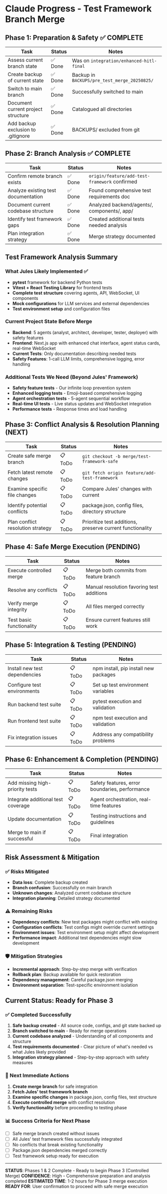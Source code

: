 # Claude Progress - Test Framework Branch Merge

## Phase 1: Preparation & Safety ✅ COMPLETE
| Task | Status | Notes |
|------|--------|-------|
| Assess current branch state | ✅ Done | Was on `integration/enhanced-hitl-final` |
| Create backup of current state | ✅ Done | Backup in `BACKUPS/pre_test_merge_20250825/` |
| Switch to main branch | ✅ Done | Successfully switched to main |
| Document current project structure | ✅ Done | Catalogued all directories |
| Add backup exclusion to .gitignore | ✅ Done | BACKUPS/ excluded from git |

## Phase 2: Branch Analysis ✅ COMPLETE  
| Task | Status | Notes |
|------|--------|-------|
| Confirm remote branch exists | ✅ Done | `origin/feature/add-test-framework` confirmed |
| Analyze existing test documentation | ✅ Done | Found comprehensive test requirements doc |
| Document current codebase structure | ✅ Done | Analyzed backend/agents/, components/, app/ |
| Identify test framework gaps | ✅ Done | Created additional tests needed analysis |
| Plan integration strategy | ✅ Done | Merge strategy documented |

## Test Framework Analysis Summary

### What Jules Likely Implemented ✅
- **pytest** framework for backend Python tests
- **Vitest + React Testing Library** for frontend tests  
- **Complete test structure** covering agents, API, WebSocket, UI components
- **Mock configurations** for LLM services and external dependencies
- **Test environment setup** and configuration files

### Current Project State Before Merge
- **Backend**: 5 agents (analyst, architect, developer, tester, deployer) with safety features
- **Frontend**: Next.js app with enhanced chat interface, agent status cards, real-time WebSocket
- **Current Tests**: Only documentation describing needed tests
- **Safety Features**: 1-call LLM limits, comprehensive logging, error handling

### Additional Tests We Need (Beyond Jules' Framework)
- **Safety feature tests** - Our infinite loop prevention system
- **Enhanced logging tests** - Emoji-based comprehensive logging  
- **Agent orchestration tests** - 5-agent sequential workflow
- **Real-time UI tests** - Live status updates and WebSocket integration
- **Performance tests** - Response times and load handling

## Phase 3: Conflict Analysis & Resolution Planning (NEXT)
| Task | Status | Notes |
|------|--------|-------|
| Create safe merge branch | 📋 ToDo | `git checkout -b merge/test-framework-safe` |
| Fetch latest remote changes | 📋 ToDo | `git fetch origin feature/add-test-framework` |
| Examine specific file changes | 📋 ToDo | Compare Jules' changes with current |
| Identify potential conflicts | 📋 ToDo | package.json, config files, directory structure |
| Plan conflict resolution strategy | 📋 ToDo | Prioritize test additions, preserve current functionality |

## Phase 4: Safe Merge Execution (PENDING)
| Task | Status | Notes |
|------|--------|-------|
| Execute controlled merge | 📋 ToDo | Merge both commits from feature branch |
| Resolve any conflicts | 📋 ToDo | Manual resolution favoring test additions |
| Verify merge integrity | 📋 ToDo | All files merged correctly |
| Test basic functionality | 📋 ToDo | Ensure current features still work |

## Phase 5: Integration & Testing (PENDING)
| Task | Status | Notes |
|------|--------|-------|
| Install new test dependencies | 📋 ToDo | npm install, pip install new packages |
| Configure test environments | 📋 ToDo | Set up test environment variables |
| Run backend test suite | 📋 ToDo | pytest execution and validation |
| Run frontend test suite | 📋 ToDo | npm test execution and validation |
| Fix integration issues | 📋 ToDo | Address any compatibility problems |

## Phase 6: Enhancement & Completion (PENDING)
| Task | Status | Notes |
|------|--------|-------|
| Add missing high-priority tests | 📋 ToDo | Safety features, error boundaries, performance |
| Integrate additional test coverage | 📋 ToDo | Agent orchestration, real-time features |
| Update documentation | 📋 ToDo | Testing instructions and guidelines |
| Merge to main if successful | 📋 ToDo | Final integration |

## Risk Assessment & Mitigation

### ✅ Risks Mitigated
- **Data loss**: Complete backup created
- **Branch confusion**: Successfully on main branch
- **Unknown changes**: Analyzed current codebase structure
- **Integration planning**: Detailed strategy documented

### ⚠️ Remaining Risks
- **Dependency conflicts**: New test packages might conflict with existing
- **Configuration conflicts**: Test configs might override current settings
- **Environment issues**: Test environment setup might affect development
- **Performance impact**: Additional test dependencies might slow development

### 🛡️ Mitigation Strategies
- **Incremental approach**: Step-by-step merge with verification
- **Rollback plan**: Backup available for quick restoration
- **Dependency management**: Careful package.json merging
- **Environment separation**: Test-specific environment isolation

## Current Status: Ready for Phase 3

### ✅ Completed Successfully
1. **Safe backup created** - All source code, configs, and git state backed up
2. **Branch switched to main** - Ready for merge operations
3. **Current codebase analyzed** - Understanding of all components and structure
4. **Test requirements documented** - Clear picture of what's needed vs what Jules likely provided
5. **Integration strategy planned** - Step-by-step approach with safety measures

### 🎯 Next Immediate Actions
1. **Create merge branch** for safe integration
2. **Fetch Jules' test framework branch** 
3. **Examine specific changes** in package.json, config files, test structure
4. **Execute controlled merge** with conflict resolution
5. **Verify functionality** before proceeding to testing phase

### 📊 Success Criteria for Next Phase
- [ ] Safe merge branch created without issues
- [ ] All Jules' test framework files successfully integrated  
- [ ] No conflicts that break existing functionality
- [ ] Package.json dependencies merged correctly
- [ ] Test framework setup ready for execution

---

**STATUS**: Phases 1 & 2 Complete - Ready to begin Phase 3 (Controlled Merge)
**CONFIDENCE**: High - Comprehensive preparation and analysis completed
**ESTIMATED TIME**: 1-2 hours for Phase 3 merge execution
**READY FOR**: User confirmation to proceed with safe merge execution